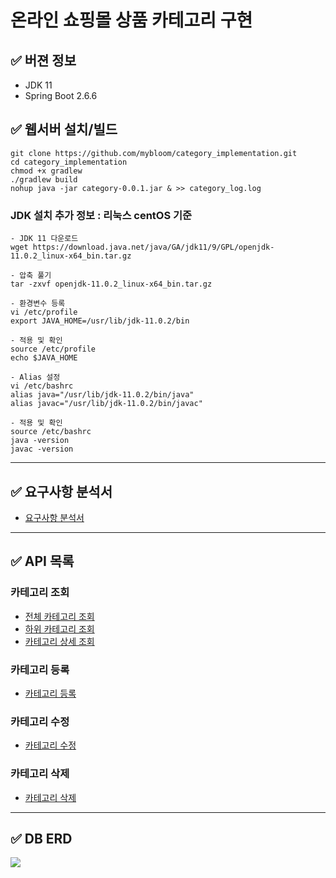 # 온라인 쇼핑몰 상품 카테고리 구현 

## ✅ 버젼 정보
- JDK 11
- Spring Boot 2.6.6

## ✅ 웹서버 설치/빌드
```
git clone https://github.com/mybloom/category_implementation.git
cd category_implementation
chmod +x gradlew
./gradlew build
nohup java -jar category-0.0.1.jar & >> category_log.log
```

### JDK 설치 추가 정보 : 리눅스 centOS 기준  
```
- JDK 11 다운로드
wget https://download.java.net/java/GA/jdk11/9/GPL/openjdk-11.0.2_linux-x64_bin.tar.gz

- 압축 풀기 
tar -zxvf openjdk-11.0.2_linux-x64_bin.tar.gz

- 환경변수 등록
vi /etc/profile
export JAVA_HOME=/usr/lib/jdk-11.0.2/bin

- 적용 및 확인
source /etc/profile
echo $JAVA_HOME

- Alias 설정 
vi /etc/bashrc
alias java="/usr/lib/jdk-11.0.2/bin/java"
alias javac="/usr/lib/jdk-11.0.2/bin/javac"

- 적용 및 확인
source /etc/bashrc
java -version
javac -version
```

---

## ✅ 요구사항 분석서 

- [요구사항 분석서](docs/requirement.md)

---

## ✅ API 목록

### 카테고리 조회

- [전체 카테고리 조회](docs/apiSelectAll.md)
- [하위 카테고리 조회](docs/apiSelectByParentId.md)
- [카테고리 상세 조회](docs/apiSelectDetail.md)

### 카테고리 등록
- [카테고리 등록](docs/apiCreate.md)

### 카테고리 수정
- [카테고리 수정](docs/apiModify.md)

### 카테고리 삭제
- [카테고리 삭제](docs/apiDelete.md)

---

## ✅ DB ERD
<img src ="https://user-images.githubusercontent.com/55780251/179400581-cb92206c-1abc-4bbc-8636-37f5d562440b.jpg">

